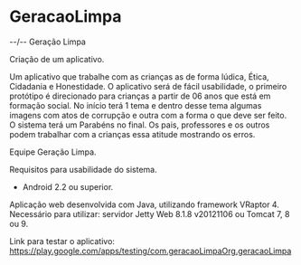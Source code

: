 # GeracaoLimpa
--/--
Geração Limpa

Criação de um aplicativo.

Um aplicativo que trabalhe com as crianças as de forma lúdica, Ética, Cidadania e Honestidade. 
O aplicativo será de fácil usabilidade, o primeiro protótipo é direcionado para crianças a partir de 06 anos que está em formação social. No início terá 1 tema e dentro desse tema algumas imagens com atos de corrupção e outra com a forma o que deve ser feito. O sistema terá um Parabéns no final. Os pais, professores e os outros podem trabalhar com a crianças essa atitude mostrando os erros. 


Equipe Geração Limpa.

Requisitos para usabilidade do sistema.
- Android 2.2 ou superior.

Aplicação web desenvolvida com Java, utilizando framework VRaptor 4.  
Necessário para utilizar: servidor Jetty Web 8.1.8 v20121106 ou Tomcat 7, 8 ou 9.


Link para testar o aplicativo: https://play.google.com/apps/testing/com.geracaoLimpaOrg.geracaoLimpa